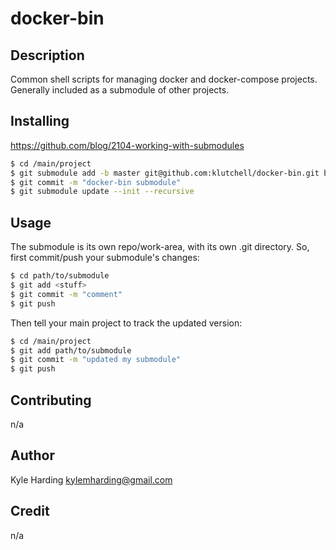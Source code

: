# docker-bin #

## Description ##

Common shell scripts for managing docker and docker-compose projects.
Generally included as a submodule of other projects.

## Installing ##
https://github.com/blog/2104-working-with-submodules
```bash
$ cd /main/project
$ git submodule add -b master git@github.com:klutchell/docker-bin.git bin
$ git commit -m "docker-bin submodule"
$ git submodule update --init --recursive
```

## Usage ##
The submodule is its own repo/work-area, with its own .git directory.
So, first commit/push your submodule's changes:
```bash
$ cd path/to/submodule
$ git add <stuff>
$ git commit -m "comment"
$ git push
```

Then tell your main project to track the updated version:
```bash
$ cd /main/project
$ git add path/to/submodule
$ git commit -m "updated my submodule"
$ git push
```

## Contributing ##

n/a

## Author ##

Kyle Harding <kylemharding@gmail.com>

## Credit ##

n/a
